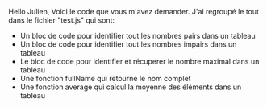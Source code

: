 Hello Julien,
Voici le code que vous m'avez demander.
J'ai regroupé le tout dans le fichier "test.js" qui sont:
- Un bloc de code pour identifier tout les nombres pairs dans un tableau
- Un bloc de code pour identifier tout les nombres impairs dans un tableau
- Le bloc de code pour identifier et récuperer le nombre maximal dans un tableau
- Une fonction fullName qui retourne le nom complet
- Une fonction average qui calcul la moyenne des éléments dans un tableau
